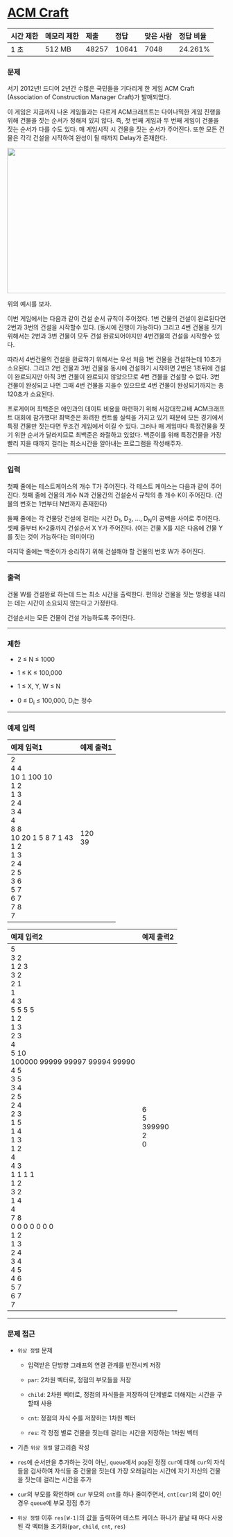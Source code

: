 # [ACM Craft](https://www.acmicpc.net/problem/1005)

<div align = center>

| 시간 제한 | 메모리 제한 | 제출  | 정답  | 맞은 사람 | 정답 비율 |
| :-------- | :---------- | :---- | :---- | :-------- | :-------- |
| 1 초      | 512 MB      | 48257 | 10641 | 7048      | 24.261%   |

</div>

### 문제

서기 2012년! 드디어 2년간 수많은 국민들을 기다리게 한 게임 ACM Craft (Association of Construction Manager Craft)가 발매되었다.

이 게임은 지금까지 나온 게임들과는 다르게 ACM크래프트는 다이나믹한 게임 진행을 위해 건물을 짓는 순서가 정해져 있지 않다. 즉, 첫 번째 게임과 두 번째 게임이 건물을 짓는 순서가 다를 수도 있다. 매 게임시작 시 건물을 짓는 순서가 주어진다. 또한 모든 건물은 각각 건설을 시작하여 완성이 될 때까지 Delay가 존재한다.

<div align=center>
  <img src="https://www.acmicpc.net/upload/201003/star.JPG" width="635" height="335" />
</div>

위의 예시를 보자.

이번 게임에서는 다음과 같이 건설 순서 규칙이 주어졌다. 1번 건물의 건설이 완료된다면 2번과 3번의 건설을 시작할수 있다. (동시에 진행이 가능하다) 그리고 4번 건물을 짓기 위해서는 2번과 3번 건물이 모두 건설 완료되어야지만 4번건물의 건설을 시작할수 있다.

따라서 4번건물의 건설을 완료하기 위해서는 우선 처음 1번 건물을 건설하는데 10초가 소요된다. 그리고 2번 건물과 3번 건물을 동시에 건설하기 시작하면 2번은 1초뒤에 건설이 완료되지만 아직 3번 건물이 완료되지 않았으므로 4번 건물을 건설할 수 없다. 3번 건물이 완성되고 나면 그때 4번 건물을 지을수 있으므로 4번 건물이 완성되기까지는 총 120초가 소요된다.

프로게이머 최백준은 애인과의 데이트 비용을 마련하기 위해 서강대학교배 ACM크래프트 대회에 참가했다! 최백준은 화려한 컨트롤 실력을 가지고 있기 때문에 모든 경기에서 특정 건물만 짓는다면 무조건 게임에서 이길 수 있다. 그러나 매 게임마다 특정건물을 짓기 위한 순서가 달라지므로 최백준은 좌절하고 있었다. 백준이를 위해 특정건물을 가장 빨리 지을 때까지 걸리는 최소시간을 알아내는 프로그램을 작성해주자.

---

### 입력

첫째 줄에는 테스트케이스의 개수 T가 주어진다. 각 테스트 케이스는 다음과 같이 주어진다. 첫째 줄에 건물의 개수 N과 건물간의 건설순서 규칙의 총 개수 K이 주어진다. (건물의 번호는 1번부터 N번까지 존재한다) 

둘째 줄에는 각 건물당 건설에 걸리는 시간 D<sub>1</sub>, D<sub>2</sub>, ..., D<sub>N</sub>이 공백을 사이로 주어진다. 셋째 줄부터 K+2줄까지 건설순서 X Y가 주어진다. (이는 건물 X를 지은 다음에 건물 Y를 짓는 것이 가능하다는 의미이다) 

마지막 줄에는 백준이가 승리하기 위해 건설해야 할 건물의 번호 W가 주어진다.

---

### 출력

건물 W를 건설완료 하는데 드는 최소 시간을 출력한다. 편의상 건물을 짓는 명령을 내리는 데는 시간이 소요되지 않는다고 가정한다.

건설순서는 모든 건물이 건설 가능하도록 주어진다.

---

### 제한

  - 2 ≤ N ≤ 1000

  - 1 ≤ K ≤ 100,000

  - 1 ≤ X, Y, W ≤ N

  - 0 ≤ D<sub>i</sub> ≤ 100,000, D<sub>i</sub>는 정수

---

### 예제 입력

| 예제 입력1                                                                                                                                                           | 예제 출력1 |
| :------------------------------------------------------------------------------------------------------------------------------------------------------------------- | :--------- |
| 2<br/>4 4<br/>10 1 100 10<br/>1 2<br/>1 3<br/>2 4<br/>3 4<br/>4<br/>8 8<br/>10 20 1 5 8 7 1 43<br/>1 2<br/>1 3<br/>2 4<br/>2 5<br/>3 6<br/>5 7<br/>6 7<br/>7 8<br/>7 | 120<br/>39 |

| 예제 입력2                                                                                                                                                                                                                                                                                                                                                                      | 예제 출력2                     |
| :------------------------------------------------------------------------------------------------------------------------------------------------------------------------------------------------------------------------------------------------------------------------------------------------------------------------------------------------------------------------------ | :----------------------------- |
| 5<br/>3 2<br/>1 2 3<br/>3 2<br/>2 1<br/>1<br/>4 3<br/>5 5 5 5<br/>1 2<br/>1 3<br/>2 3<br/>4<br/>5 10<br/>100000 99999 99997 99994 99990<br/>4 5<br/>3 5<br/>3 4<br/>2 5<br/>2 4<br/>2 3<br/>1 5<br/>1 4<br/>1 3<br/>1 2<br/>4<br/>4 3<br/>1 1 1 1<br/>1 2<br/>3 2<br/>1 4<br/>4<br/>7 8<br/>0 0 0 0 0 0 0<br/>1 2<br/>1 3<br/>2 4<br/>3 4<br/>4 5<br/>4 6<br/>5 7<br/>6 7<br/>7 | 6<br/>5<br/>399990<br/>2<br/>0 |

---

### 문제 접근

  - `위상 정렬` 문제

    - 입력받은 단방향 그래프의 연결 관계를 반전시켜 저장

    - `par`: 2차원 벡터로, 정점의 부모들을 저장

    - `child`: 2차원 벡터로, 정점의 자식들을 저장하여 단계별로 더해지는 시간을 구할때 사용

    - `cnt`: 정점의 자식 수를 저장하는 1차원 벡터

    - `res`: 각 정점 별로 건물을 짓는데 걸리는 시간을 저장하는 1차원 벡터

  - 기존 `위상 정렬` 알고리즘 작성

  - `res`에 순서만을 추가하는 것이 아닌, `queue`에서 `pop`된 정점 `cur`에 대해 `cur`의 자식들을 검사하여 자식들 중 건물을 짓는데 가장 오래걸리는 시간에 자기 자신의 건물을 짓는데 걸리는 시간을 추가

  - `cur`의 부모를 확인하며 `cur` 부모의 `cnt`를 하나 줄여주면서, `cnt[cur]`의 값이 0인 경우 `queue`에 부모 정점 추가

  - `위상 정렬` 이후 `res[W-1]`의 값을 출력하며 테스트 케이스 하나가 끝날 때 마다 사용된 각 벡터들 초기화(`par`, `child`, `cnt`, `res`)